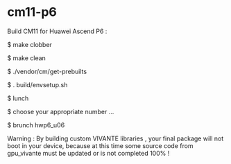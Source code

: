 cm11-p6
=======

Build CM11 for Huawei Ascend P6 :

$ make clobber

$ make clean 

$ ./vendor/cm/get-prebuilts

$ . build/envsetup.sh

$ lunch 

$ choose your appropriate number ...

$ brunch hwp6_u06


Warning : By building custom VIVANTE libraries , your final package will not boot in your device, because at this time some source code from gpu_vivante must be updated or is not completed 100% !



